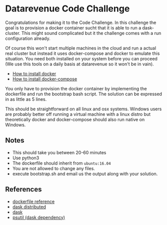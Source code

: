 # Datarevenue Code Challenge

Congratulations for making it to the Code Challenge. In this challenge the goal is to provision a docker container sucht that it is able to run a dask-cluster. This might sound complicated but it the challenge comes with a run configuration already. 

Of course this won't start multiple machines in the cloud and run a actual real cluster but instead it uses docker-compose and docker to emulate this situation. You need both installed on your system before you can proceed (We use this tools on a daily basis at datarevenue so it won't be in vain).

* [How to install docker](https://docs.docker.com/engine/installation/)
* [How to install docker-compose](https://docs.docker.com/compose/install/)

You only have to provision the docker container by implementing the dockerfile and run the bootstrap bash script. The solution can be expressed in as little as 5 lines.

This should be straightforward on all linux and osx systems. Windows users are probably better off running a virtual machine with a linux distro but theoretically docker and docker-compose should also run native on Windows.


## Notes
- This should take you between 20-60 minutes
- Use python3
- The dockerfile should inherit from `ubuntu:16.04` 
- You are not allowed to change any files.
- execute bootstrap.sh and email us the output along with your solution.


## References
* [dockerfile reference](https://docs.docker.com/engine/reference/builder/)
* [dask distributed](http://distributed.readthedocs.io/en/latest/install.html)
* [dask](https://dask.readthedocs.io/en/latest/install.html)
* [psutil (dask dependency)](https://pythonhosted.org/psutil/)